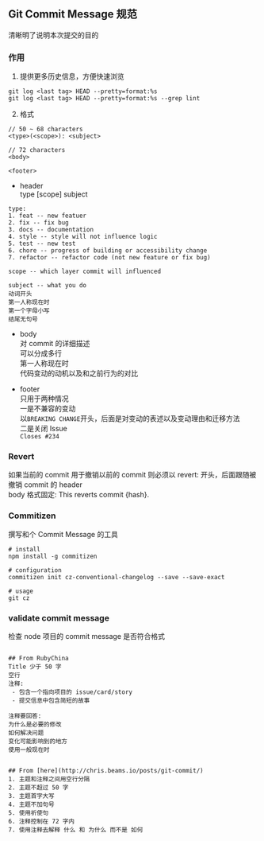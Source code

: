 ## Git Commit Message 规范  
清晰明了说明本次提交的目的  

### 作用  
1. 提供更多历史信息，方便快速浏览  
```  
git log <last tag> HEAD --pretty=format:%s  
git log <last tag> HEAD --pretty=format:%s --grep lint  
```  
2. 格式  
```  
// 50 ~ 68 characters  
<type>(<scope>): <subject>  

// 72 characters
<body>

<footer>  
```  
* header  
type [scope] subject
```  
type:  
1. feat -- new featuer  
2. fix -- fix bug  
3. docs -- documentation  
4. style -- style will not influence logic  
5. test -- new test  
6. chore -- progress of building or accessibility change  
7. refactor -- refactor code (not new feature or fix bug)  

scope -- which layer commit will influenced  

subject -- what you do  
动词开头  
第一人称现在时  
第一个字母小写  
结尾无句号  
```  

* body  
对 commit 的详细描述  
可以分成多行  
第一人称现在时  
代码变动的动机以及和之前行为的对比  

* footer  
只用于两种情况  
一是不兼容的变动  
以`BREAKING CHANGE`开头，后面是对变动的表述以及变动理由和迁移方法  
二是关闭 Issue  
`Closes #234`  

### Revert  
如果当前的 commit 用于撤销以前的 commit 则必须以 revert: 开头，后面跟随被撤销 commit 的 header  
body 格式固定: This reverts commit {hash}.  

### Commitizen  
撰写和个 Commit Message 的工具  
```  
# install  
npm install -g commitizen  

# configuration  
commitizen init cz-conventional-changelog --save --save-exact  

# usage  
git cz  
```  

### validate commit message  
检查 node 项目的 commit message 是否符合格式  
```  

## From RubyChina  
Title 少于 50 字  
空行  
注释:  
 - 包含一个指向项目的 issue/card/story  
 - 提交信息中包含简短的故事  

注释要回答:  
为什么是必要的修改  
如何解决问题  
变化可能影响到的地方  
使用一般现在时  


## From [here](http://chris.beams.io/posts/git-commit/)  
1. 主题和注释之间用空行分隔  
2. 主题不超过 50 字  
3. 主题首字大写  
4. 主题不加句号  
5. 使用祈使句  
6. 注释控制在 72 字内  
7. 使用注释去解释 什么 和 为什么 而不是 如何  

